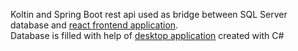 Koltin and Spring Boot rest api used as bridge between SQL Server database and [react frontend application](https://github.com/staniakm/homeBudgetReact).     
Database is filled with help of [desktop application](https://github.com/staniakm/HomeBudgetApp) created with C#
